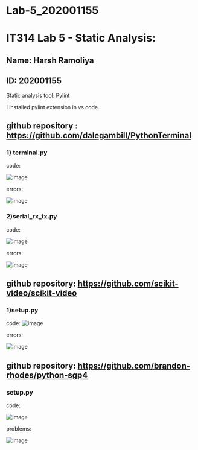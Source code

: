 # Lab-5_202001155
# IT314 Lab 5 - Static Analysis:

## Name: Harsh Ramoliya
## ID: 202001155

Static analysis tool: Pylint

I installed pylint extension in vs code.

## github repository : https://github.com/dalegambill/PythonTerminal

### 1) terminal.py

code:

![image](https://user-images.githubusercontent.com/87434220/225570542-01394623-4a6c-4a89-bb3b-f4b05717b3ba.png)

errors:

![image](https://user-images.githubusercontent.com/87434220/225570891-40b1e2dc-953e-459b-be20-3d10015de1f9.png)

### 2)serial_rx_tx.py

code:

![image](https://user-images.githubusercontent.com/87434220/225572050-ba6d81d0-b5bd-4d7a-9c89-55fb97fe393c.png)

errors:

![image](https://user-images.githubusercontent.com/87434220/225572324-43fbd9ad-2d67-4ec1-ba84-ebee4ffa8677.png)

## github repository: https://github.com/scikit-video/scikit-video

### 1)setup.py

code:
![image](https://user-images.githubusercontent.com/87434220/225574162-27c7f7a0-d66f-4fed-9ba5-a359ac4fa0f5.png)

errors:

![image](https://user-images.githubusercontent.com/87434220/225573732-50f3f9a7-7d45-4da2-a522-4bbbfebea909.png)

## github repository: https://github.com/brandon-rhodes/python-sgp4

### setup.py
code:

![image](https://user-images.githubusercontent.com/87434220/225576594-712742e8-57cf-4c35-b064-f26562519b42.png)

problems:

![image](https://user-images.githubusercontent.com/87434220/225576911-89cc1a3f-0f4f-49a2-9775-8d7cfff55a19.png)

